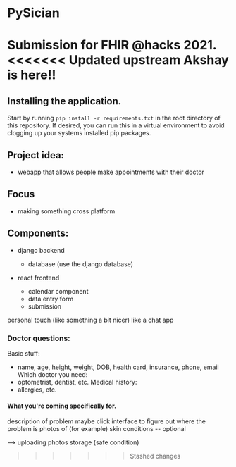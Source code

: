 # PySician

Submission for FHIR @hacks 2021.
<<<<<<< Updated upstream
Akshay is here!!
=======

## Installing the application.
Start by running `pip install -r requirements.txt` in the root directory of this repository. If desired, you can run this in a virtual environment to avoid clogging up your systems installed pip packages. 

## Project idea:
- webapp that allows people make appointments with their doctor

## Focus 
- making something cross platform 

## Components: 
- django backend 
   - database (use the django database)

- react frontend
   - calendar component
   - data entry form
   - submission

personal touch (like something a bit nicer) like a chat app

### Doctor questions:
Basic stuff:
- name, age, height, weight, DOB, health card, insurance, phone, email
Which doctor you need:
- optometrist, dentist, etc.
Medical history:
- allergies, etc.

#### What you're coming specifically for.
description of problem
maybe click interface to figure out where the problem is 
photos of (for example) skin conditions -- optional

--> uploading photos storage (safe condition)

>>>>>>> Stashed changes

